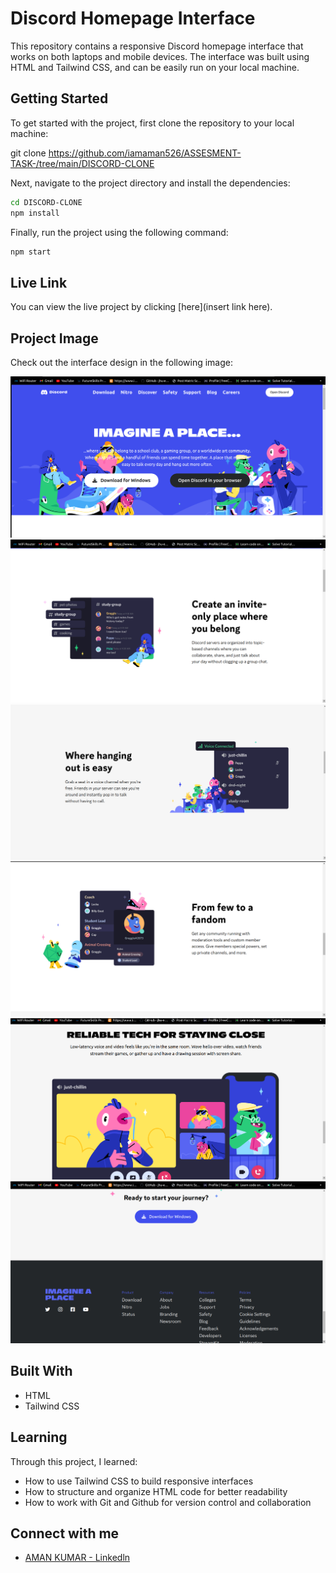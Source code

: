# Discord Homepage Interface

This repository contains a responsive Discord homepage interface that works  on both laptops and mobile devices. The interface was built using HTML and Tailwind CSS, and can be easily run on your local machine.

## Getting Started

To get started with the project, first clone the repository to your local machine:

git clone https://github.com/iamaman526/ASSESMENT-TASK-/tree/main/DISCORD-CLONE

Next, navigate to the project directory and install the dependencies:

```bash
cd DISCORD-CLONE
npm install
```

Finally, run the project using the following command:
```bash
npm start
```
## Live Link

You can view the live project by clicking [here](insert link here).

## Project Image

Check out the interface design in the following image:

![screenshot 1](https://github.com/iamaman526/ASSESMENT-TASK-/blob/main/DISCORD-CLONE/images/Assets/Screenshot%20from%202023-04-07%2002-41-06.png)
![screenshot 2](https://github.com/iamaman526/ASSESMENT-TASK-/blob/main/DISCORD-CLONE/images/Assets/Screenshot%20from%202023-04-07%2002-41-29.png)
![screenshot 3](https://github.com/iamaman526/ASSESMENT-TASK-/blob/main/DISCORD-CLONE/images/Assets/Screenshot%20from%202023-04-07%2002-41-44.png)
![screenshot 4](https://github.com/iamaman526/ASSESMENT-TASK-/blob/main/DISCORD-CLONE/images/Assets/Screenshot%20from%202023-04-07%2002-41-57.png)
![screenshot 5](https://github.com/iamaman526/ASSESMENT-TASK-/blob/main/DISCORD-CLONE/images/Assets/Screenshot%20from%202023-04-07%2002-42-14.png)
![screenshot 6](https://github.com/iamaman526/ASSESMENT-TASK-/blob/main/DISCORD-CLONE/images/Assets/Screenshot%20from%202023-04-07%2002-42-34.png)

## Built With

* HTML
* Tailwind CSS

## Learning

Through this project, I learned:

* How to use Tailwind CSS to build responsive interfaces
* How to structure and organize HTML code for better readability
* How to work with Git and Github for version control and collaboration


## Connect with me 

* [AMAN KUMAR - Linkedln](https://www.linkedin.com/in/aman-kumar-9594661a7/)
